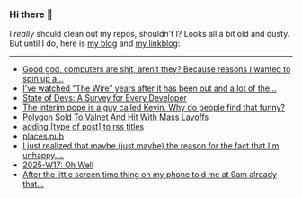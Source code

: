 ### Hi there 👋

I _really_ should clean out my repos, shouldn't I? Looks all a bit old and dusty. But until I do, here is [my blog](https://lostfocus.de/) and [my linkblog](https://dominikschwind.com/links):

--- 

<!-- POST-LIST:START -->
- [Good god, computers are shit, aren’t they? Because reasons I wanted to spin up a…](https://lostfocus.de/2025/05/03/234582/)
- [I’ve watched “The Wire” years after it has been out and a lot of the…](https://lostfocus.de/2025/05/01/234575/)
- [State of Devs: A Survey for Every Developer](https://css-tricks.com/state-of-devs-a-survey-for-every-developer/)
- [The interim pope is a guy called Kevin. Why do people find that funny?](https://www.theguardian.com/commentisfree/2025/apr/28/the-interim-pope-is-a-guy-called-kevin-why-do-people-find-that-funny)
- [Polygon Sold To Valnet And Hit With Mass Layoffs](https://kotaku.com/polygon-sold-vox-media-valnet-layoffs-digital-gaming-1851778655)
- [adding [type of post] to rss titles](https://winnielim.org/notes/adding-type-of-post-to-rss-titles/)
- [places.pub](https://socialwebfoundation.org/2025/04/29/places-pub/)
- [I just realized that maybe &lpar;just maybe&rpar; the reason for the fact that I&#39;m unhappy,…](https://lostfocus.de/2025/04/29/234570/)
- [2025-W17: Oh Well](https://lostfocus.de/2025/04/27/2025-w17-oh-well/)
- [After the little screen time thing on my phone told me at 9am already that…](https://lostfocus.de/2025/04/23/234555/)
<!-- POST-LIST:END -->

<!--
**lostfocus/lostfocus** is a ✨ _special_ ✨ repository because its `README.md` (this file) appears on your GitHub profile.

Here are some ideas to get you started:

- 🔭 I’m currently working on ...
- 🌱 I’m currently learning ...
- 👯 I’m looking to collaborate on ...
- 🤔 I’m looking for help with ...
- 💬 Ask me about ...
- 📫 How to reach me: ...
- 😄 Pronouns: ...
- ⚡ Fun fact: ...
-->
